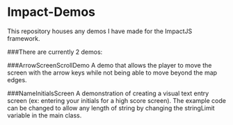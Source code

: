 Impact-Demos
============

This repository houses any demos I have made for the ImpactJS framework.

###There are currently 2 demos:

###ArrowScreenScrollDemo
A demo that allows the player to move the screen with the arrow keys while not being able to move beyond the map edges.

###NameInitialsScreen
A demonstration of creating a visual text entry screen (ex: entering your initials for a high score screen). The example code can be changed to allow any length of string by changing the stringLimit variable in the main class.